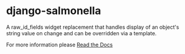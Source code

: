 django-salmonella
=================

A raw_id_fields widget replacement that handles display of an object's string value on change and can be overridden via a template.

For more information please [Read the Docs](http://readthedocs.org/docs/django-salmonella/en/latest/)
